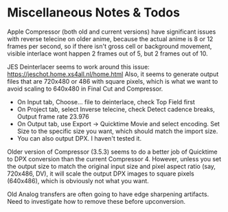 # Miscellaneous Notes & Todos

Apple Compressor (both old and current versions) have significant issues with reverse telecine on older anime,
because the actual anime is 8 or 12 frames per second, so if there isn't gross cell or background movement,
visible interlace wont happen 2 frames out of 5, but 2 frames out of 10.

JES Deinterlacer seems to work around this issue: https://jeschot.home.xs4all.nl/home.html Also, it seems to generate
output files that are 720x480 or 486 with square pixels, which is what we want to avoid scaling to 640x480 in
Final Cut and Compressor.

- On Input tab, Choose... file to deinterlace, check Top Field first
- On Project tab, select Inverse telecine, check Detect cadence breaks, Output frame rate 23.976
- On Output tab, use Export -> Quicktime Movie and select encoding. Set Size to the specific
size you want, which should match the import size.
- You can also output DPX. I haven't tested it.

Older version of Compressor (3.5.3) seems to do a better job of Quicktime to DPX conversion than the current Compressor 4.
However, unless you set the output size to match the original input size and pixel aspect ratio (say, 720x486, DV),
it will scale the output DPX images to square pixels (640x486), which is obviously not what you want.

Old Analog transfers are often going to have edge sharpening artifacts. Need to investigate how to remove these before
upconversion.
